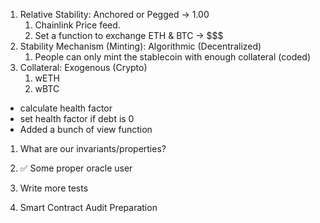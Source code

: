 1. Relative Stability: Anchored or Pegged -> 1.00
    1. Chainlink Price feed.
    2. Set a function to exchange ETH & BTC -> $$$
2. Stability Mechanism (Minting): Algorithmic (Decentralized)
    1. People can only mint the stablecoin with enough collateral (coded)
3. Collateral: Exogenous (Crypto)
    1. wETH
    2. wBTC

- calculate health factor
- set health factor if debt is 0
- Added a bunch of view function

1. What are our invariants/properties?

1. ✅ Some proper oracle user
2. Write more tests
3. Smart Contract Audit Preparation
